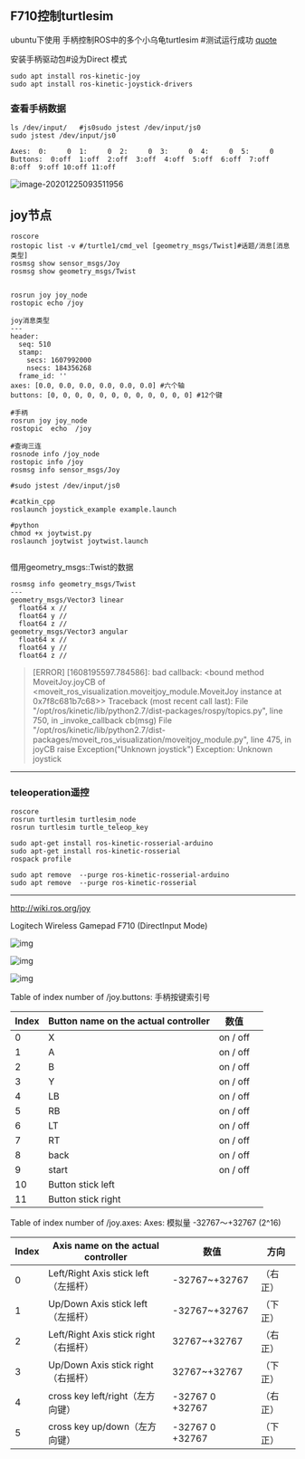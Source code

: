 ## F710控制turtlesim

ubuntu下使用 手柄控制ROS中的多个小乌龟turtlesim #测试运行成功
[quote](https://blog.csdn.net/answerMack/article/details/89365769)

安装手柄驱动包#设为Direct 模式

```
sudo apt install ros-kinetic-joy
sudo apt install ros-kinetic-joystick-drivers
```

### 查看手柄数据

```shell
ls /dev/input/   #js0sudo jstest /dev/input/js0
sudo jstest /dev/input/js0

Axes:  0:     0  1:     0  2:     0  3:     0  4:     0  5:     0 
Buttons:  0:off  1:off  2:off  3:off  4:off  5:off  6:off  7:off  8:off  9:off 10:off 11:off 

```

![image-20201225093511956](https://i.loli.net/2020/12/25/Ja2BXeSPF9YUGCn.png)

## joy节点

```
roscore
rostopic list -v #/turtle1/cmd_vel [geometry_msgs/Twist]#话题/消息[消息类型]
rosmsg show sensor_msgs/Joy
rosmsg show geometry_msgs/Twist


rosrun joy joy_node
rostopic echo /joy

joy消息类型
---
header: 
  seq: 510
  stamp: 
    secs: 1607992000
    nsecs: 184356268
  frame_id: ''
axes: [0.0, 0.0, 0.0, 0.0, 0.0, 0.0] #六个轴
buttons: [0, 0, 0, 0, 0, 0, 0, 0, 0, 0, 0, 0] #12个键

```

```shell
#手柄
rosrun joy joy_node
rostopic  echo  /joy

#查询三连
rosnode info /joy_node
rostopic info /joy
rosmsg info sensor_msgs/Joy
```



```shell
#sudo jstest /dev/input/js0

#catkin_cpp
roslaunch joystick_example example.launch

#python
chmod +x joytwist.py
roslaunch joytwist joytwist.launch


```

借用geometry_msgs::Twist的数据

```
rosmsg info geometry_msgs/Twist
---
geometry_msgs/Vector3 linear
  float64 x //
  float64 y //
  float64 z //
geometry_msgs/Vector3 angular
  float64 x //
  float64 y //
  float64 z //
```

> [ERROR] [1608195597.784586]: bad callback: <bound method MoveitJoy.joyCB of <moveit_ros_visualization.moveitjoy_module.MoveitJoy instance at 0x7f8c681b7c68>>
> Traceback (most recent call last):
>   File "/opt/ros/kinetic/lib/python2.7/dist-packages/rospy/topics.py", line 750, in _invoke_callback   cb(msg)
>   File "/opt/ros/kinetic/lib/python2.7/dist-packages/moveit_ros_visualization/moveitjoy_module.py", line 475, in joyCB
>     raise Exception("Unknown joystick")
> Exception: Unknown joystick

---

### teleoperation遥控

```
roscore
rosrun turtlesim turtlesim_node
rosrun turtlesim turtle_teleop_key
```

```
sudo apt-get install ros-kinetic-rosserial-arduino
sudo apt-get install ros-kinetic-rosserial
rospack profile

sudo apt remove  --purge ros-kinetic-rosserial-arduino
sudo apt remove  --purge ros-kinetic-rosserial
```

---

http://wiki.ros.org/joy

Logitech Wireless Gamepad F710 (DirectInput Mode) 

![img](https://i.loli.net/2020/12/15/jVtnG3LqxNo6Kms.png)

![img](https://i.loli.net/2020/12/15/jfnNWKl8h9kwc4F.png)

![img](https://i.loli.net/2020/12/19/v2itFNISBVfQXDh.png)

Table of index number of /joy.buttons: 手柄按键索引号

| Index | Button name on the actual controller | 数值     |      |
| ----- | ------------------------------------ | -------- | ---- |
| 0     | X                                    | on / off |      |
| 1     | A                                    | on / off |      |
| 2     | B                                    | on / off |      |
| 3     | Y                                    | on / off |      |
| 4     | LB                                   | on / off |      |
| 5     | RB                                   | on / off |      |
| 6     | LT                                   | on / off |      |
| 7     | RT                                   | on / off |      |
| 8     | back                                 | on / off |      |
| 9     | start                                | on / off |      |
| 10    | Button stick left                    |          |      |
| 11    | Button stick right                   |          |      |

Table of index number of /joy.axes: Axes:  模拟量 -32767～+32767 (2^16)

| Index | Axis name on the actual controller    | 数值              | 方向     |
| ----- | ------------------------------------- | ----------------- | -------- |
| 0     | Left/Right Axis stick left（左摇杆）  | -32767~+32767     | （右正） |
| 1     | Up/Down Axis stick left（左摇杆）     | -32767~+32767     | （下正） |
| 2     | Left/Right Axis stick right（右摇杆） | 32767~+32767      | （右正） |
| 3     | Up/Down Axis stick right（右摇杆）    | 32767~+32767      | （下正） |
| 4     | cross key left/right（左方向键）      | -32767  0  +32767 | （右正） |
| 5     | cross key up/down（左方向键）         | -32767  0  +32767 | （下正） |





